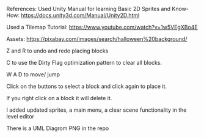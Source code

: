 References:
Used Unity Manual for learning Basic 2D Sprites and Know-How:
https://docs.unity3d.com/Manual/Unity2D.html

Used a Tilemap Tutorial:
https://www.youtube.com/watch?v=1w5VEgXBo4E

Assets:
https://pixabay.com/images/search/halloween%20background/ 

Z and R to undo and redo placing blocks

C to use the Dirty Flag optimization pattern to clear all blocks.

W A D to move/ jump

Click on the buttons to select a block and click again to place it.

If you right click on a block it will delete it.

I added updated sprites, a main menu, a clear scene functionality in the level editor

There is a UML Diagrom PNG in the repo
